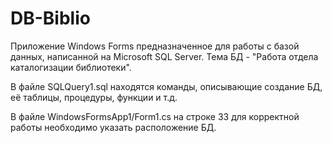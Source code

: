 # DB-Biblio
Приложение Windows Forms предназначенное для работы с базой данных, написанной на Microsoft SQL Server. Тема БД - "Работа отдела каталогизации библиотеки".

В файле SQLQuery1.sql находятся команды, описывающие создание БД, её таблицы, процедуры, функции и т.д.

В файле WindowsFormsApp1/Form1.cs на строке 33 для корректной работы необходимо указать расположение БД.
